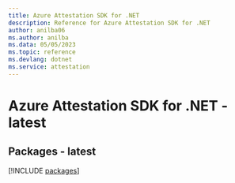 ```yaml
---
title: Azure Attestation SDK for .NET
description: Reference for Azure Attestation SDK for .NET
author: anilba06
ms.author: anilba
ms.data: 05/05/2023
ms.topic: reference
ms.devlang: dotnet
ms.service: attestation
---
```

# Azure Attestation SDK for .NET - latest
## Packages - latest
[!INCLUDE [packages](attestation-index.md)]